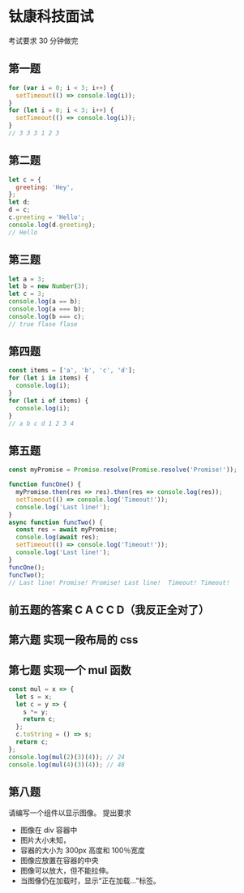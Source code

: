 # 钛康科技面试

考试要求 30 分钟做完

## 第一题

```js
for (var i = 0; i < 3; i++) {
  setTimeout(() => console.log(i));
}
for (let i = 0; i < 3; i++) {
  setTimeout(() => console.log(i));
}
// 3 3 3 1 2 3
```

## 第二题

```js
let c = {
  greeting: 'Hey',
};
let d;
d = c;
c.greeting = 'Hello';
console.log(d.greeting);
// Hello
```

## 第三题

```js
let a = 3;
let b = new Number(3);
let c = 3;
console.log(a == b);
console.log(a === b);
console.log(b === c);
// true flase flase
```

## 第四题

```js
const items = ['a', 'b', 'c', 'd'];
for (let i in items) {
  console.log(i);
}
for (let i of items) {
  console.log(i);
}
// a b c d 1 2 3 4
```

## 第五题

```js
const myPromise = Promise.resolve(Promise.resolve('Promise!'));

function funcOne() {
  myPromise.then(res => res).then(res => console.log(res));
  setTimeout(() => console.log('Timeout!'));
  console.log('Last line!');
}
async function funcTwo() {
  const res = await myPromise;
  console.log(await res);
  setTimeout(() => console.log('Timeout!'));
  console.log('Last line!');
}
funcOne();
funcTwo();
// Last line! Promise! Promise! Last line!  Timeout! Timeout!
```

## 前五题的答案 C A C C D（我反正全对了）

## 第六题 实现一段布局的 css

## 第七题 实现一个 mul 函数

```js
const mul = x => {
  let s = x;
  let c = y => {
    s *= y;
    return c;
  };
  c.toString = () => s;
  return c;
};
console.log(mul(2)(3)(4)); // 24
console.log(mul(4)(3)(4)); // 48
```

## 第八题

请编写一个组件以显示图像。 提出要求

- 图像在 div 容器中
- 图片大小未知，
- 容器的大小为 300px 高度和 100％宽度
- 图像应放置在容器的中央
- 图像可以放大，但不能拉伸。
- 当图像仍在加载时，显示“正在加载...”标签。
